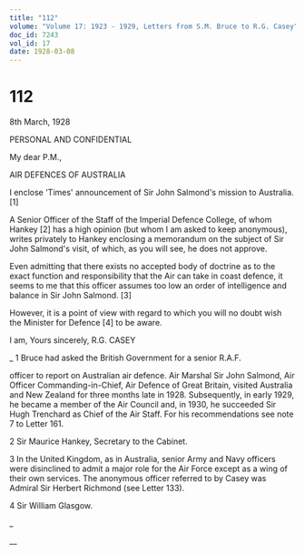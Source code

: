 ```yaml
---
title: "112"
volume: "Volume 17: 1923 - 1929, Letters from S.M. Bruce to R.G. Casey"
doc_id: 7243
vol_id: 17
date: 1928-03-08
---
```


# 112

8th March, 1928

PERSONAL AND CONFIDENTIAL

My dear P.M.,

AIR DEFENCES OF AUSTRALIA

I enclose 'Times' announcement of Sir John Salmond's mission to Australia. [1]

A Senior Officer of the Staff of the Imperial Defence College, of whom Hankey [2] has a high opinion (but whom I am asked to keep anonymous), writes privately to Hankey enclosing a memorandum on the subject of Sir John Salmond's visit, of which, as you will see, he does not approve.

Even admitting that there exists no accepted body of doctrine as to the exact function and responsibility that the Air can take in coast defence, it seems to me that this officer assumes too low an order of intelligence and balance in Sir John Salmond. [3]

However, it is a point of view with regard to which you will no doubt wish the Minister for Defence [4] to be aware.

I am, Yours sincerely, R.G. CASEY 

_ 1 Bruce had asked the British Government for a senior R.A.F.

officer to report on Australian air defence. Air Marshal Sir John Salmond, Air Officer Commanding-in-Chief, Air Defence of Great Britain, visited Australia and New Zealand for three months late in 1928. Subsequently, in early 1929, he became a member of the Air Council and, in 1930, he succeeded Sir Hugh Trenchard as Chief of the Air Staff. For his recommendations see note 7 to Letter 161.

2 Sir Maurice Hankey, Secretary to the Cabinet.

3 In the United Kingdom, as in Australia, senior Army and Navy officers were disinclined to admit a major role for the Air Force except as a wing of their own services. The anonymous officer referred to by Casey was Admiral Sir Herbert Richmond (see Letter 133).

4 Sir William Glasgow.

_

__
